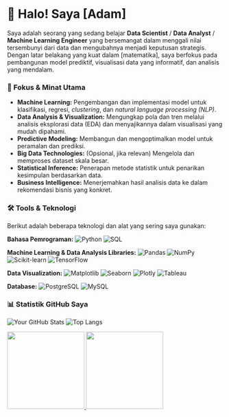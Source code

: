# 👋 Halo! Saya [Adam]

Saya adalah seorang yang sedang belajar **Data Scientist** / **Data Analyst** / **Machine Learning Engineer** yang bersemangat dalam menggali nilai tersembunyi dari data dan mengubahnya menjadi keputusan strategis. Dengan latar belakang yang kuat dalam [matematika], saya berfokus pada pembangunan model prediktif, visualisasi data yang informatif, dan analisis yang mendalam.

### 🚀 Fokus & Minat Utama

* **Machine Learning:** Pengembangan dan implementasi model untuk klasifikasi, regresi, *clustering*, dan *natural language processing (NLP)*.
* **Data Analysis & Visualization:** Mengungkap pola dan tren melalui analisis eksplorasi data (EDA) dan menyajikannya dalam visualisasi yang mudah dipahami.
* **Predictive Modeling:** Membangun dan mengoptimalkan model untuk peramalan dan prediksi.
* **Big Data Technologies:** (Opsional, jika relevan) Mengelola dan memproses dataset skala besar.
* **Statistical Inference:** Penerapan metode statistik untuk penarikan kesimpulan berdasarkan data.
* **Business Intelligence:** Menerjemahkan hasil analisis data ke dalam rekomendasi bisnis yang konkret.

### 🛠️ Tools & Teknologi

Berikut adalah beberapa teknologi dan alat yang sering saya gunakan:

**Bahasa Pemrograman:**
![Python](https://img.shields.io/badge/Python-3776AB?style=for-the-badge&logo=python&logoColor=white)
![SQL](https://img.shields.io/badge/SQL-4479A1?style=for-the-badge&logo=postgresql&logoColor=white)

**Machine Learning & Data Analysis Libraries:**
![Pandas](https://img.shields.io/badge/Pandas-150458?style=for-the-badge&logo=pandas&logoColor=white)
![NumPy](https://img.shields.io/badge/NumPy-013243?style=for-the-badge&logo=numpy&logoColor=white)
![Scikit-learn](https://img.shields.io/badge/Scikit--learn-F7931E?style=for-the-badge&logo=scikit-learn&logoColor=white)
![TensorFlow](https://img.shields.io/badge/TensorFlow-FF6F00?style=for-the-badge&logo=tensorflow&logoColor=white)

**Data Visualization:**
![Matplotlib](https://img.shields.io/badge/Matplotlib-11557C?style=for-the-badge&logo=matplotlib&logoColor=white)
![Seaborn](https://img.shields.io/badge/Seaborn-30A3DC?style=for-the-badge&logo=seaborn&logoColor=white)
![Plotly](https://img.shields.io/badge/Plotly-273A81?style=for-the-badge&logo=plotly&logoColor=white)
![Tableau](https://img.shields.io/badge/Tableau-E97627?style=for-the-badge&logo=tableau&logoColor=white)

**Database:**
![PostgreSQL](https://img.shields.io/badge/PostgreSQL-316192?style=for-the-badge&logo=postgresql&logoColor=white)
![MySQL](https://img.shields.io/badge/MySQL-4479A1?style=for-the-badge&logo=mysql&logoColor=white)

### 📊 Statistik GitHub Saya

![Your GitHub Stats](https://github-readme-stats.vercel.app/api?username=Voin14&show_icons=true&theme=radical&include_all_commits=true&count_private=true)
![Top Langs](https://github-readme-stats.vercel.app/api/top-langs/?username=Voin14&layout=compact&theme=radical)

<p align="left">
<a href="https://github.com/Voin14">
  <img height="180em" src="https://github-readme-stats-eight-theta.vercel.app/api?username=Voin14&show_icons=true&theme=algolia&include_all_commits=true&count_private=true"/>
  <img height="180em" src="https://github-readme-stats-eight-theta.vercel.app/api/top-langs/?username=Voin14&layout=compact&theme=algolia"/>
</a>
</p>
